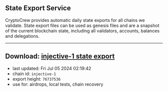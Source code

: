 ## State Export Service
CryptoCrew provides automatic daily state exports for all chains we validate. State export files can be used as genesis files and are a snapshot of the current blockchain state, including all validators, accounts, balances and delegations.

---
**Download: [injective-1 state export](https://dl-eu2.ccvalidators.com/SERVICE/injective/injective-1_export_76737536.json)**
---

- last updated: Fri Jul 05 2024 02:19:42
- chain id: `injective-1`
- export height: `76737536`
- use for: airdrops, local tests, chain recovery
